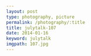 ```yaml
---
layout: post
type: photography, picture
permalink: /photography/:title
title: julytalk-107
date: 2014-01-16
keyword: julytalk
imgpath: 107.jpg
---
```



